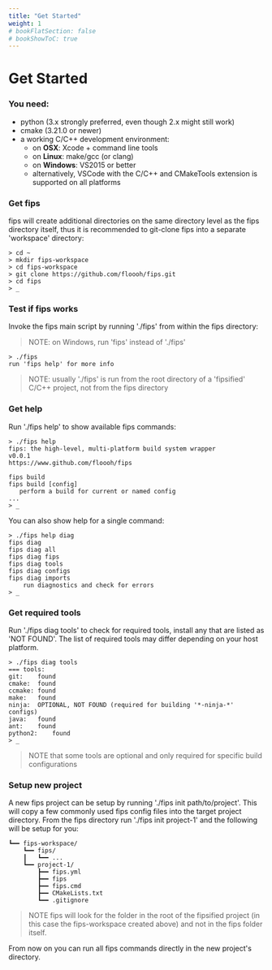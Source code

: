 ```yaml
---
title: "Get Started"
weight: 1
# bookFlatSection: false
# bookShowToC: true
---
```


# Get Started

### You need:

* python (3.x strongly preferred, even though 2.x might still work)
* cmake (3.21.0 or newer)
* a working C/C++ development environment:
    * on **OSX**: Xcode + command line tools
    * on **Linux**: make/gcc (or clang)
    * on **Windows**: VS2015 or better
    * alternatively, VSCode with the C/C++ and CMakeTools extension is supported on all platforms

### Get fips

fips will create additional directories on the same directory level as
the fips directory itself, thus it is recommended to git-clone fips into a separate
'workspace' directory:

```
> cd ~
> mkdir fips-workspace
> cd fips-workspace
> git clone https://github.com/floooh/fips.git
> cd fips
> _
```


### Test if fips works

Invoke the fips main script by running './fips' from within the fips directory:

> NOTE: on Windows, run 'fips' instead of './fips'

```
> ./fips
run 'fips help' for more info
```

> NOTE: usually './fips' is run from the root directory of a 'fipsified' C/C++
project, not from the fips directory

### Get help

Run './fips help' to show available fips commands:

```
> ./fips help
fips: the high-level, multi-platform build system wrapper
v0.0.1
https://www.github.com/floooh/fips

fips build
fips build [config]
   perform a build for current or named config
...
> _
```

You can also show help for a single command:

```
> ./fips help diag
fips diag
fips diag all
fips diag fips
fips diag tools
fips diag configs
fips diag imports
    run diagnostics and check for errors
> _
```

### Get required tools

Run './fips diag tools' to check for required tools, install any that are
listed as 'NOT FOUND'. The list of required tools may differ depending on
your host platform.

```
> ./fips diag tools
=== tools:
git:	found
cmake:	found
ccmake:	found
make:	found
ninja:	OPTIONAL, NOT FOUND (required for building '*-ninja-*' configs)
java:	found
ant:	found
python2:	found
> _
```

> NOTE that some tools are optional and only required for specific
build configurations

### Setup new project

A new fips project can be setup by running './fips init path/to/project'. This will copy a few commonly used fips config files into the target project directory. From the fips directory run './fips init project-1' and the following will be setup for you:

```
┗━━ fips-workspace/
    ┗━━ fips/
    ┃   ┗━━ ...
    ┗━━ project-1/
        ┣━━ fips.yml
        ┣━━ fips
        ┣━━ fips.cmd
        ┣━━ CMakeLists.txt
        ┗━━ .gitignore
```

> NOTE fips will look for the folder in the root of the fipsified project (in this case the fips-workspace created above) and not in the fips folder itself.

From now on you can run all fips commands directly in the new project's directory.
